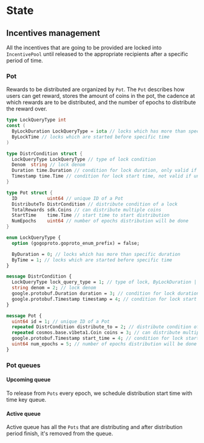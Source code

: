 <!--
order: 2
-->

# State

## Incentives management

All the incentives that are going to be provided are locked into `IncentivePool` until released to the appropriate recipients after a specific period of time.

### Pot

Rewards to be distributed are organized by `Pot`. The `Pot` describes how users can get reward, stores the amount of coins in the pot, the cadence at which rewards are to be distributed, and the number of epochs to distribute the reward over.

```go
type LockQueryType int
const (
  ByLockDuration LockQueryType = iota // locks which has more than specific duration
  ByLockTime // locks which are started before specific time
)

type DistrCondition struct {
  LockQueryType LockQueryType // type of lock condition
  Denom  string // lock denom
  Duration time.Duration // condition for lock duration, only valid if positive
  Timestamp time.Time // condition for lock start time, not valid if unset value
}

type Pot struct {
  ID           uint64 // unique ID of a Pot
  DistributeTo DistrCondition // distribute condition of a lock
  TotalRewards sdk.Coins // can distribute multiple coins
  StartTime    time.Time // start time to start distribution
  NumEpochs    uint64 // number of epochs distribution will be done 
}
```

```protobuf
enum LockQueryType {
  option (gogoproto.goproto_enum_prefix) = false;

  ByDuration = 0; // locks which has more than specific duration
  ByTime = 1; // locks which are started before specific time
}

message DistrCondition {
  LockQueryType lock_query_type = 1; // type of lock, ByLockDuration | ByLockTime
  string denom = 2; // lock denom
  google.protobuf.Duration duration = 3; // condition for lock duration, only valid if positive
  google.protobuf.Timestamp timestamp = 4; // condition for lock start time, not valid if unset value
}

message Pot {
  uint64 id = 1; // unique ID of a Pot
  repeated DistrCondition distribute_to = 2; // distribute condition of a lock which meet one of these conditions
  repeated cosmos.base.v1beta1.Coin coins = 3; // can distribute multiple coins
  google.protobuf.Timestamp start_time = 4; // condition for lock start time, not valid if unset value
  uint64 num_epochs = 5; // number of epochs distribution will be done 
}
```

### Pot queues

#### Upcoming queue

To release from `Pots` every epoch, we schedule distribution start time with time key queue.

#### Active queue

Active queue has all the `Pots` that are distributing and after distribution period finish, it's removed from the queue.
